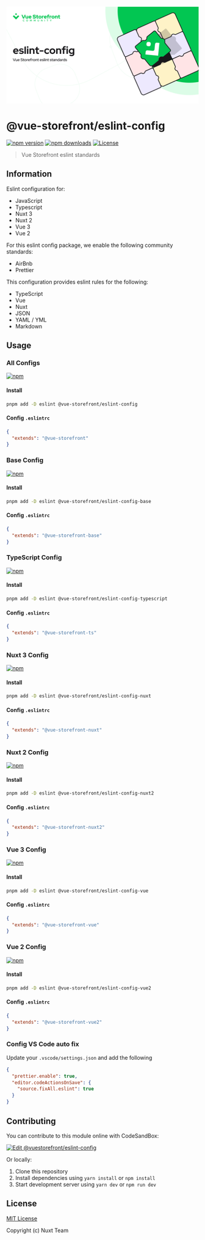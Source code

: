 [![vuestorefront/eslint-config](./cover.png)]()

# @vue-storefront/eslint-config

[![npm version][npm-version-src]][npm-version-href]
[![npm downloads][npm-downloads-src]][npm-downloads-href]
[![License][license-src]][license-href]

> Vue Storefront eslint standards

## Information

Eslint configuration for:
- JavaScript
- Typescript
- Nuxt 3
- Nuxt 2
- Vue 3
- Vue 2


For this eslint config package, we enable the following community standards:
- AirBnb
- Prettier

This configuration provides eslint rules for the following:
- TypeScript
- Vue
- Nuxt
- JSON
- YAML / YML
- Markdown

## Usage
### All Configs
[![npm](https://img.shields.io/npm/v/@vue-storefront/eslint-config)](https://npmjs.com/package/@vue-storefront/eslint-config)
#### Install
```bash
pnpm add -D eslint @vue-storefront/eslint-config
```

#### Config `.eslintrc`
```json
{
  "extends": "@vue-storefront"
}
```

### Base Config
[![npm](https://img.shields.io/npm/v/@vue-storefront/eslint-config-base)](https://npmjs.com/package/@vue-storefront/eslint-config-base)
#### Install
```bash
pnpm add -D eslint @vue-storefront/eslint-config-base
```

#### Config `.eslintrc`
```json
{
  "extends": "@vue-storefront-base"
}
```

### TypeScript Config
[![npm](https://img.shields.io/npm/v/@vue-storefront/eslint-config-typescript)](https://npmjs.com/package/@vue-storefront/eslint-config-typescript)
#### Install
```bash
pnpm add -D eslint @vue-storefront/eslint-config-typescript
```

#### Config `.eslintrc`
```json
{
  "extends": "@vue-storefront-ts"
}
```

### Nuxt 3 Config
[![npm](https://img.shields.io/npm/v/@vue-storefront/eslint-config-nuxt)](https://npmjs.com/package/@vue-storefront/eslint-config-nuxt)
#### Install
```bash
pnpm add -D eslint @vue-storefront/eslint-config-nuxt
```

#### Config `.eslintrc`
```json
{
  "extends": "@vue-storefront-nuxt"
}
```

### Nuxt 2 Config
[![npm](https://img.shields.io/npm/v/@vue-storefront/eslint-config-nuxt2)](https://npmjs.com/package/@vue-storefront/eslint-config-nuxt2)
#### Install
```bash
pnpm add -D eslint @vue-storefront/eslint-config-nuxt2
```

#### Config `.eslintrc`
```json
{
  "extends": "@vue-storefront-nuxt2"
}
```

### Vue 3 Config
[![npm](https://img.shields.io/npm/v/@vue-storefront/eslint-config-vue)](https://npmjs.com/package/@vue-storefront/eslint-config-vue)
#### Install
```bash
pnpm add -D eslint @vue-storefront/eslint-config-vue
```

#### Config `.eslintrc`
```json
{
  "extends": "@vue-storefront-vue"
}
```

### Vue 2 Config
[![npm](https://img.shields.io/npm/v/@vue-storefront/eslint-config-vue2)](https://npmjs.com/package/@vue-storefront/eslint-config-vue2)
#### Install

```bash
pnpm add -D eslint @vue-storefront/eslint-config-vue2
```

#### Config `.eslintrc`
```json
{
  "extends": "@vue-storefront-vue2"
}
```

### Config VS Code auto fix

Update your `.vscode/settings.json` and add the following

```json
{
  "prettier.enable": true,
  "editor.codeActionsOnSave": {
    "source.fixAll.eslint": true
  }
}
```

## Contributing

You can contribute to this module online with CodeSandBox:

[![Edit @vuestorefront/eslint-config](https://codesandbox.io/static/img/play-codesandbox.svg)](https://codesandbox.io/s/github/vuestorefront/eslint-config/tree/main/?fontsize=14&hidenavigation=1&theme=dark)

Or locally:

1. Clone this repository
2. Install dependencies using `yarn install` or `npm install`
3. Start development server using `yarn dev` or `npm run dev`

## License

[MIT License](./LICENSE)

Copyright (c) Nuxt Team

<!-- Badges -->
[npm-version-src]: https://img.shields.io/npm/v/@vue-storefront/eslint-config/latest.svg
[npm-version-href]: https://npmjs.com/package/@vue-storefront/eslint-config

[npm-downloads-src]: https://img.shields.io/npm/dm/@vue-storefront/eslint-config.svg
[npm-downloads-href]: https://npmjs.com/package/@vue-storefront/eslint-config

[license-src]: https://img.shields.io/npm/l/@vue-storefront/eslint-config
[license-href]: https://npmjs.com/package/@vue-storefront/eslint-config
